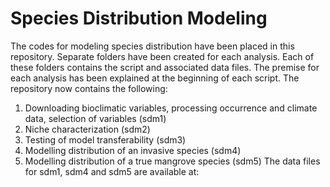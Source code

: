 # Species Distribution Modeling
The codes for modeling species distribution have been placed in this repository. Separate folders have been created for each analysis. Each of these folders contains the script and associated data files. The premise for each analysis has been explained at the beginning of each script. The repository now contains the following:
1. Downloading bioclimatic variables, processing occurrence and climate data, selection of variables (sdm1)
2. Niche characterization (sdm2)
3. Testing of model transferability (sdm3)
4. Modelling distribution of an invasive species (sdm4)
5. Modelling distribution of a true mangrove species (sdm5)
The data files for sdm1, sdm4 and sdm5 are available at: 

